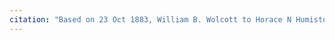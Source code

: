```yaml
---
citation: "Based on 23 Oct 1883, William B. Wolcott to Horace N Humiston senior, Caroline Deeds 5, p70, Tompkins County Clerk, Ithaca NY."
---
```



